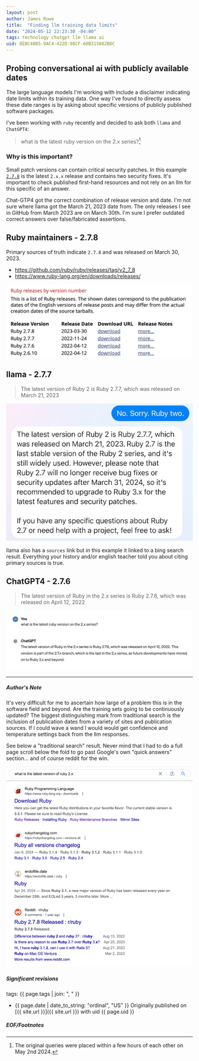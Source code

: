 ```yaml
---
layout: post
author: James Rowe
title:  "Finding llm training data limits"
date: "2024-05-12 22:23:30 -04:00"
tags: technology chatgpt llm llama ai
uid: 8EBC48B5-9AC4-422D-98CF-60B315082BDC
---
```


## Probing conversational ai with publicly available dates

The large language models I'm working with include a disclaimer indicating date limits within its training data. One way I've found to directly assess these date ranges is by asking about specific versions of publicly published software packages.

I've been working with `ruby` recently and decided to ask both `llama` and `ChatGPT4`:

> what is the latest ruby version on the 2.x series?[^1]

### Why is this important?

Small patch versions can contain critical security patches. In this example [`2.7.8`](https://www.ruby-lang.org/en/news/2023/03/30/ruby-2-7-8-released/) is the latest `2.x.x` release and contains two security fixes. It's important to check published first-hand resources and not rely on an llm for this specific of an answer.

Chat-GTP4 got the correct combination of release version and date. I'm not sure where llama got the March 21, 2023 date from. The only releases I see in GitHub from March 2023 are on March 30th. I'm sure I prefer outdated correct answers over false/fabricated assertions.

## Ruby maintainers - 2.7.8

Primary sources of truth indicate `2.7.8` and was released on March 30, 2023.

* https://github.com/ruby/ruby/releases/tag/v2_7_8
* https://www.ruby-lang.org/en/downloads/releases/

<a href="https://www.ruby-lang.org/en/downloads/releases/"><img src="/assets/posts-images/ruby-releases-by-date-truncated.png" alt="meta llama ruby 2 version" class="center-img img-stylish"/></a>

## llama - 2.7.7

> The latest version of Ruby 2 is Ruby 2.7.7, which was released on March 21, 2023

<img src="/assets/posts-images/meta-ai-ruby-2-version.jpg" alt="meta llama ruby 2 version" class="center-img img-stylish"/>

llama also has a `sources` link but in this example it linked to a bing search result. Everything your history and/or english teacher told you about citing primary sources is true.

## ChatGPT4 - 2.7.6

> The latest version of Ruby in the 2.x series is Ruby 2.7.6, which was released on April 12, 2022

<img src="/assets/posts-images/chatgpt4-ruby-2version.png" alt="chatgpt4 ruby 2 version" class="center-img img-stylish"/>

---

##### Author's Note

It's very difficult for me to ascertain how large of a problem this is in the software field and beyond. Are the training sets going to be continuously updated? The biggest distinguishing mark from traditional search is the inclusion of publication dates from a variety of sites and publication sources. If I could wave a wand I would would get confidence and temperature settings back from the llm responses.

See below a "traditional search" result. Never mind that I had to do a full page scroll below the fold to go past Google's own "quick answers" section... and of course reddit for the win.

<img src="/assets/posts-images/traditional-google-search-ruby-2.png" alt="google search ruby 2 version" class="center-img img-stylish"/>

##### Significant revisions

tags: {{ page.tags | join: ", " }} <!-- todo move this somewhere -->

- {{ page.date | date_to_string: "ordinal", "US" }} Originally published on [{{ site.url }}]({{ site.url }}) with uid {{ page.uid }}

##### EOF/Footnotes

[^1]: The original queries were placed within a few hours of each other on May 2nd 2024.
[^2]: I manually modified the screenshot from [ruby-lang releases](https://www.ruby-lang.org/en/downloads/releases/) page to focus on the named versions in this post.